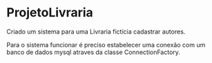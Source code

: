 # ProjetoLivraria
Criado um sistema para uma Livraria fictícia cadastrar autores.

Para o sistema funcionar é preciso estabelecer uma conexão com um banco de dados mysql atraves da classe ConnectionFactory.
